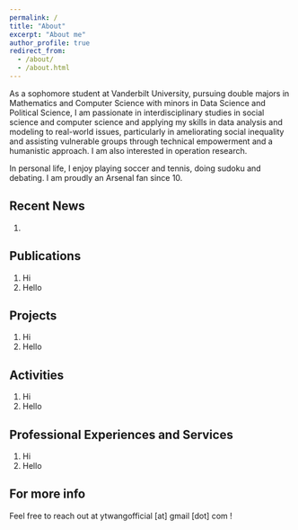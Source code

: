 ```yaml
---
permalink: /
title: "About"
excerpt: "About me"
author_profile: true
redirect_from: 
  - /about/
  - /about.html
---
```


As a sophomore student at Vanderbilt University, pursuing double majors in Mathematics and Computer Science with minors in Data Science and Political Science, I am passionate in interdisciplinary studies in social science and computer science and applying my skills in data analysis and modeling to real-world issues, particularly in ameliorating social inequality and assisting vulnerable groups through technical empowerment and a humanistic approach. I am also interested in operation research.

In personal life, I enjoy playing soccer and tennis, doing sudoku and debating. I am proudly an Arsenal fan since 10.



Recent News
------
1. 


Publications
------
1. Hi
2. Hello


Projects
------
1. Hi
2. Hello

Activities
------
1. Hi
2. Hello

Professional Experiences and Services
------
1. Hi
2. Hello


For more info
------
Feel free to reach out at ytwangofficial [at] gmail [dot] com !
